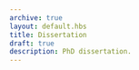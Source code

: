 ```yaml
---
archive: true
layout: default.hbs
title: Dissertation
draft: true
description: PhD dissertation.
---
```

